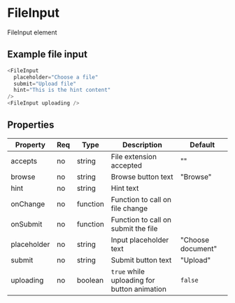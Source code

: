 # FileInput

FileInput element

## Example file input

```javascript
<FileInput
  placeholder="Choose a file"
  submit="Upload file"
  hint="This is the hint content"
/>
<FileInput uploading />
```

## Properties

| Property    | Req | Type     | Description                                          | Default           |
| ------------| --- | ---------| ---------------------------------------------------- | ----------------- |
| accepts     | no  | string   | File extension accepted                              | ""                |
| browse      | no  | string   | Browse button text                                   | "Browse"          |
| hint        | no  | string   | Hint text                                            |                   |
| onChange    | no  | function | Function to call on file change                      |                   |
| onSubmit    | no  | function | Function to call on submit the file                  |                   |
| placeholder | no  | string   | Input placeholder text                               | "Choose document" |
| submit      | no  | string   | Submit button text                                   | "Upload"          |
| uploading   | no  | boolean  | `true` while uploading for button animation          | `false`           |
